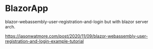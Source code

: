 # BlazorApp

blazor-webassembly-user-registration-and-login but with blazor server arch.

<https://jasonwatmore.com/post/2020/11/09/blazor-webassembly-user-registration-and-login-example-tutorial>
